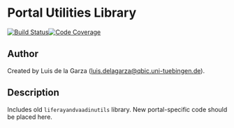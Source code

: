 # Portal Utilities Library
[![Build Status](https://travis-ci.org/qbicsoftware/portal-utils-lib.svg?branch=master)](https://travis-ci.org/qbicsoftware/portal-utils-lib)[![Code Coverage]( https://codecov.io/gh/qbicsoftware/portal-utils-lib/branch/master/graph/badge.svg)](https://codecov.io/gh/qbicsoftware/portal-utils-lib)

## Author
Created by Luis de la Garza (luis.delagarza@qbic.uni-tuebingen.de).

## Description
Includes old `liferayandvaadinutils` library. New portal-specific code should be placed here.

